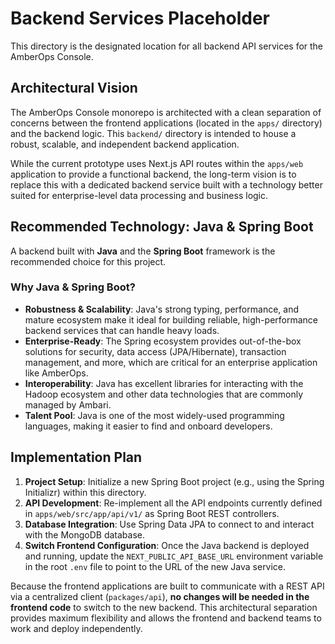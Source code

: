 # Backend Services Placeholder

This directory is the designated location for all backend API services for the AmberOps Console.

## Architectural Vision

The AmberOps Console monorepo is architected with a clean separation of concerns between the frontend applications (located in the `apps/` directory) and the backend logic. This `backend/` directory is intended to house a robust, scalable, and independent backend application.

While the current prototype uses Next.js API routes within the `apps/web` application to provide a functional backend, the long-term vision is to replace this with a dedicated backend service built with a technology better suited for enterprise-level data processing and business logic.

## Recommended Technology: Java & Spring Boot

A backend built with **Java** and the **Spring Boot** framework is the recommended choice for this project.

### Why Java & Spring Boot?

*   **Robustness & Scalability**: Java's strong typing, performance, and mature ecosystem make it ideal for building reliable, high-performance backend services that can handle heavy loads.
*   **Enterprise-Ready**: The Spring ecosystem provides out-of-the-box solutions for security, data access (JPA/Hibernate), transaction management, and more, which are critical for an enterprise application like AmberOps.
*   **Interoperability**: Java has excellent libraries for interacting with the Hadoop ecosystem and other data technologies that are commonly managed by Ambari.
*   **Talent Pool**: Java is one of the most widely-used programming languages, making it easier to find and onboard developers.

## Implementation Plan

1.  **Project Setup**: Initialize a new Spring Boot project (e.g., using the Spring Initializr) within this directory.
2.  **API Development**: Re-implement all the API endpoints currently defined in `apps/web/src/app/api/v1/` as Spring Boot REST controllers.
3.  **Database Integration**: Use Spring Data JPA to connect to and interact with the MongoDB database.
4.  **Switch Frontend Configuration**: Once the Java backend is deployed and running, update the `NEXT_PUBLIC_API_BASE_URL` environment variable in the root `.env` file to point to the URL of the new Java service.

Because the frontend applications are built to communicate with a REST API via a centralized client (`packages/api`), **no changes will be needed in the frontend code** to switch to the new backend. This architectural separation provides maximum flexibility and allows the frontend and backend teams to work and deploy independently.
